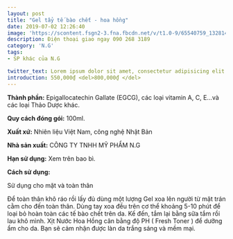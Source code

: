 ```yaml
---
layout: post
title: "Gel tẩy tế bào chết - hoa hồng"
date: 2019-07-02 12:26:40
image: 'https://scontent.fsgn2-3.fna.fbcdn.net/v/t1.0-9/65540759_1328144347339667_7889153000541782016_n.jpg?_nc_cat=108&_nc_oc=AQmY3m2MDdtxSI4Ju6xF3ZDIj4KDll3U2Ojs9yk2z9Pjgw8GbqSuxrN93wMAeCljhXQ&_nc_ht=scontent.fsgn2-3.fna&oh=22cbc38452430c4e6be15bea068a55ca&oe=5DC6B677'
description: Điện thoại giao ngay 090 268 3189
category: 'N.G'
tags:
- SP khác của N.G

twitter_text: Lorem ipsum dolor sit amet, consectetur adipisicing elit.
introduction: 550,000₫ <del>800,000₫ </del>
---
```


**Thành phần:** Epigallocatechin Gallate (EGCG), các loại vitamin A, C, E...và các loại Thảo Dược khác.

**Quy cách đóng gói:** 100ml.

**Xuất xứ:** Nhiên liệu Việt Nam, công nghệ Nhật Bản

**Nhà sản xuất:** CÔNG TY TNHH MỸ PHẨM N.G 

**Hạn sử dụng:** Xem trên bao bì.

**Cách sử dụng:**

Sử dụng cho mặt và toàn thân

Để toàn thân khô ráo rồi lấy đủ dùng một lượng Gel xoa lên người từ mặt trán cằm cho đến toàn thân. Dùng tay xoa đều trên cơ thể khoảng 5-10 phút để loại bỏ hoàn toàn các tế bào chết trên da. Kế đến, tắm lại bằng sữa tắm rồi lau khô mình. Xịt Nước Hoa Hồng cân bằng độ PH ( Fresh Toner ) để dưỡng ẩm cho da. Bạn sẽ cảm nhận được làn da trắng sáng và mềm mại.